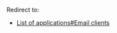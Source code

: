 Redirect to:

*   [List of applications#Email clients](/index.php?title=List_of_applications&redirect=no#Email_clients "List of applications")
